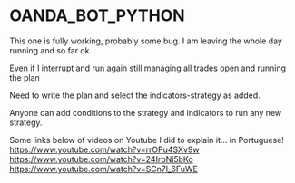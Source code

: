 # OANDA_BOT_PYTHON

This one is fully working, probably some bug. I am leaving the whole day running and so far ok.

Even if I interrupt and run again still managing all trades open and running the plan

Need to write the plan and select the indicators-strategy as added. 

Anyone can add conditions to the strategy and indicators to run any new strategy.

Some links below of videos on Youtube I did to explain it... in Portuguese!
https://www.youtube.com/watch?v=rrOPu4SXv9w
https://www.youtube.com/watch?v=24IrbNi5bKo
https://www.youtube.com/watch?v=SCn7l_6FuWE
